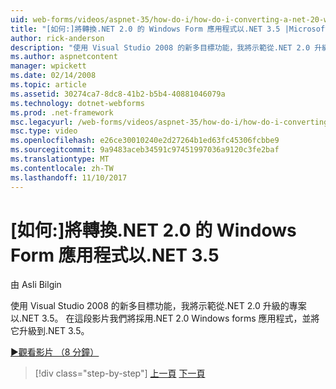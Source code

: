 ```yaml
---
uid: web-forms/videos/aspnet-35/how-do-i/how-do-i-converting-a-net-20-windows-forms-application-to-net-35
title: "[如何:]將轉換.NET 2.0 的 Windows Form 應用程式以.NET 3.5 |Microsoft 文件"
author: rick-anderson
description: "使用 Visual Studio 2008 的新多目標功能，我將示範從.NET 2.0 升級的專案以.NET 3.5。 在這段影片中，我們將接受..."
ms.author: aspnetcontent
manager: wpickett
ms.date: 02/14/2008
ms.topic: article
ms.assetid: 30274ca7-8dc8-41b2-b5b4-40881046079a
ms.technology: dotnet-webforms
ms.prod: .net-framework
msc.legacyurl: /web-forms/videos/aspnet-35/how-do-i/how-do-i-converting-a-net-20-windows-forms-application-to-net-35
msc.type: video
ms.openlocfilehash: e26ce30010240e2d27264b1ed63fc45306fcbbe9
ms.sourcegitcommit: 9a9483aceb34591c97451997036a9120c3fe2baf
ms.translationtype: MT
ms.contentlocale: zh-TW
ms.lasthandoff: 11/10/2017
---
```

<a name="how-do-i-converting-a-net-20-windows-forms-application-to-net-35"></a>[如何:]將轉換.NET 2.0 的 Windows Form 應用程式以.NET 3.5
====================
由 Asli Bilgin

使用 Visual Studio 2008 的新多目標功能，我將示範從.NET 2.0 升級的專案以.NET 3.5。 在這段影片我們將採用.NET 2.0 Windows forms 應用程式，並將它升級到.NET 3.5。

[&#9654;觀看影片 （8 分鐘）](https://channel9.msdn.com/Blogs/ASP-NET-Site-Videos/how-do-i-converting-a-net-20-windows-forms-application-to-net-35)

>[!div class="step-by-step"]
[上一頁](how-do-i-advance-cascading-style-sheet-features-and-management.md)
[下一頁](how-do-i-get-started-with-the-entity-framework.md)
